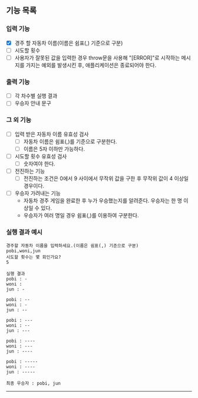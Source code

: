 ## 기능 목록

### 입력 기능

- [x] 경주 할 자동차 이름(이름은 쉼표(,) 기준으로 구분)
- [ ] 시도할 횟수
- [ ] 사용자가 잘못된 값을 입력한 경우 throw문을 사용해 "[ERROR]"로 시작하는 메시지를 가지는 예외를 발생시킨 후, 애플리케이션은 종료되어야 한다.

### 출력 기능

- [ ] 각 차수별 실행 결과
- [ ] 우승자 안내 문구

### 그 외 기능

- [ ] 입력 받은 자동차 이름 유효성 검사
  - [ ] 자동차 이름은 쉼표(,)를 기준으로 구분한다.
  - [ ] 이름은 5자 이하만 가능하다.
- [ ] 시도할 횟수 유효성 검사
  - [ ] 숫자여야 한다.
- [ ] 전진하는 기능
  - [ ] 전진하는 조건은 0에서 9 사이에서 무작위 값을 구한 후 무작위 값이 4 이상일 경우이다.
- [ ] 우승자 가려내는 기능
  - 자동차 경주 게임을 완료한 후 누가 우승했는지를 알려준다. 우승자는 한 명 이상일 수 있다.
  - 우승자가 여러 명일 경우 쉼표(,)를 이용하여 구분한다.

### 실행 결과 예시

```
경주할 자동차 이름을 입력하세요.(이름은 쉼표(,) 기준으로 구분)
pobi,woni,jun
시도할 횟수는 몇 회인가요?
5

실행 결과
pobi : -
woni :
jun : -

pobi : --
woni : -
jun : --

pobi : ---
woni : --
jun : ---

pobi : ----
woni : ---
jun : ----

pobi : -----
woni : ----
jun : -----

최종 우승자 : pobi, jun
```

---

